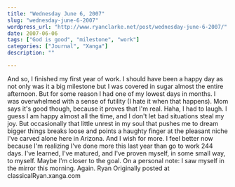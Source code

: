 ```yaml
---
title: "Wednesday June 6, 2007"
slug: "wednesday-june-6-2007"
wordpress_url: "http://www.ryanclarke.net/post/wednesday-june-6-2007/"
date: 2007-06-06
tags: ["God is good", "milestone", "work"]
categories: ["Journal", "Xanga"]
description: ""

---
```


And so, I finished my first year of work. I should have been a happy day as not only was it a big milestone but I was covered in sugar almost the entire afternoon. But for some reason I had one of my lowest days in months. I was overwhelmed with a sense of futility (I hate it when that happens). Mom says it's good though, because it proves that I'm real. Haha, I had to laugh. I guess I am happy almost all the time, and I don't let bad situations steal my joy. But occasionally that little unrest in my soul that pushes me to dream bigger things breaks loose and points a haughty finger at the pleasant niche I've carved alone here in Arizona. And I wish for more.
I feel better now because I'm realizing I've done more this last year than go to work 244 days. I've learned, I've matured, and I've proven myself, in some small way, to myself. Maybe I'm closer to the goal.
On a personal note: I saw myself in the mirror this morning. Again.
Ryan
Originally posted at classicalRyan.xanga.com
